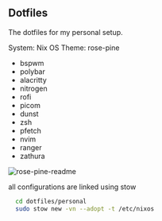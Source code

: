 ## Dotfiles

The dotfiles for my personal setup.

System: Nix OS
Theme: rose-pine

- bspwm
- polybar
- alacritty
- nitrogen
- rofi
- picom
- dunst
- zsh
- pfetch
- nvim
- ranger
- zathura

![rose-pine-readme](https://user-images.githubusercontent.com/8405459/214701411-b2728d3a-8144-41e8-8edc-b66f9a6ca7d7.png)

all configurations are linked using stow

```bash
  cd dotfiles/personal
  sudo stow new -vn --adopt -t /etc/nixos
```
